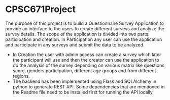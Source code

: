 # CPSC671Project
 The purpose of this project is to build a Questionnaire Survey Application to provide an interface to the users to create different surveys and analyze the survey details. The scope of the application is divided into two parts: participation and creation. In Participation any user can use the application and participate in any surveys and submit the data to be analyzed.
 - In Creation the user with admin access can create a survey which later the participant will use and then the creator can use the application to do the analysis of the survey depending on various matrix like questions score, genders participation, different age groups and from different regions.
 - The backend has been implemented using Flask and SQLAlchemy in python to generate REST API. Some dependencies that are mentioned in the Readme file need to be installed first for running the API locally.
